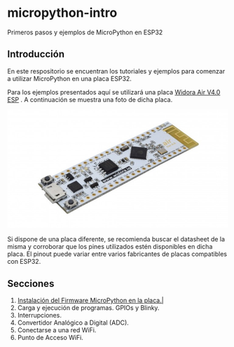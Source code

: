 # micropython-intro

Primeros pasos y ejemplos de MicroPython en ESP32

## Introducción

En este respositorio se encuentran los tutoriales y ejemplos para comenzar a utilizar MicroPython en una placa ESP32. 

Para los ejemplos presentados aquí se utilizará una placa [Widora Air V4.0 ESP](https://www.esploradores.com/wp-content/uploads/2016/12/widora-air-sch.pdf) . A continuación se muestra una foto de dicha placa.

![](pics/widora_air_4.jpg) 

Si dispone de una placa diferente, se recomienda buscar el datasheet de la misma y corroborar que los pines utilizados estén disponibles en dicha placa. El pinout puede variar entre varios fabricantes de placas compatibles con ESP32.

## Secciones

1. [Instalación del Firmware MicroPython en la placa.|](1-Introduccion.md) 
2. Carga y ejecución de programas. GPIOs y Blinky.
3. Interrupciones.
4. Convertidor Analógico a Digital (ADC).
5. Conectarse a una red WiFi.
6. Punto de Acceso WiFi.
